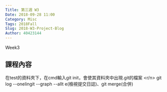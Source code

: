 ```yaml
---
Title: 第三週 W3
Date: 2018-09-28 11:00
Category: Misc
Tags: 2018Fall
Slug: 2018-W3-Project-Blog 
Author: 40423144
---
```


Week3

<!-- PELICAN_END_SUMMARY -->

課程內容
----

在test的資料夾下，在cmd輸入git init，會使其資料夾中出現.git的檔案
<r/n>
git log --onelingit --graph --allt e(檢視提交日誌)、git merge(合併)